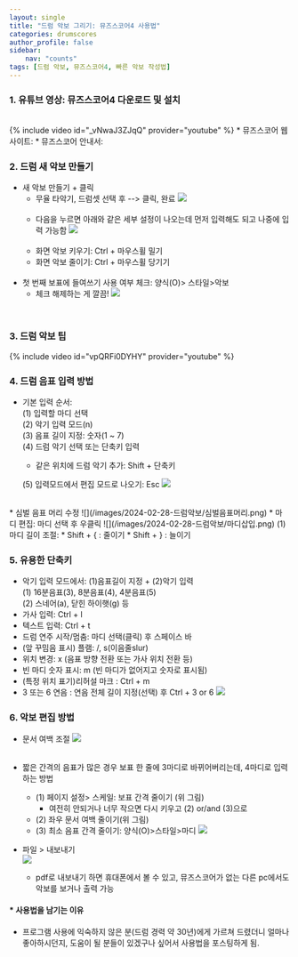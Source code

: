 ```yaml
---
layout: single
title: "드럼 악보 그리기: 뮤즈스코어4 사용법"
categories: drumscores
author_profile: false
sidebar:
    nav: "counts"
tags: [드럼 악보, 뮤즈스코어4, 빠른 악보 작성법]
---
```


### 1. 유튜브 영상: 뮤즈스코어4 다운로드 및 설치
<br/>
{% include video id="_vNwaJ3ZJqQ" provider="youtube" %}
* 뮤즈스코어 웹사이트: <https://musescore.org/ko>
* 뮤즈스코어 안내서: <https://musescore.org/ko/handbook>

### 2. 드럼 새 악보 만들기
* 새 악보 만들기 + 클릭
  * 무율 타악기, 드럼셋 선택 후 --> 클릭, 완료
![](/images/2024-02-28-드럼악보/새악보만들기.png)<br/><br/>
  * 다음을 누르면 아래와 같은 세부 설정이 나오는데 먼저 입력해도 되고 나중에 입력 가능함
  ![](/images/2024-02-28-드럼악보/추가악보설정.png)<br/><br/>
  * 화면 악보 키우기: Ctrl + 마우스휠 밀기  
  * 화면 악보 줄이기: Ctrl + 마우스휠 당기기<br/><br/>
* 첫 번째 보표에 들여쓰기 사용 여부 체크: 양식(O)> 스타일>악보 
  * 체크 해제하는 게 깔끔! 
![](/images/2024-02-28-드럼악보/첫번째보표들여쓰기.png)  
<br/>

### 3. 드럼 악보 팁
{% include video id="vpQRFi0DYHY" provider="youtube" %}

### 4. 드럼 음표 입력 방법
* 기본 입력 순서:  
(1) 입력할 마디 선택  
(2) 악기 입력 모드(n)  
(3) 음표 길이 지정: 숫자(1 ~ 7)  
(4) 드럼 악기 선택 또는 단축키 입력  
  * 같은 위치에 드럼 악기 추가: Shift + 단축키  

  (5) 입력모드에서 편집 모드로 나오기: Esc
  ![](/images/2024-02-28-드럼악보/단축키로빠른입력.gif)
<br/>
* 심벌 음표 머리 수정  
![](/images/2024-02-28-드럼악보/심벌음표머리.png)
* 마디 편집: 마디 선택 후 우클릭  
  ![](/images/2024-02-28-드럼악보/마디삽입.png)
(1) 마디 길이 조절: 
  * Shift + { : 줄이기  
  * Shift + } : 늘이기  

### 5. 유용한 단축키
* 악기 입력 모드에서: (1)음표길이 지정 + (2)악기 입력<br/>
    (1) 16분음표(3), 8분음표(4), 4분음표(5)<br/>
    (2) 스네어(a), 닫힌 하이햇(g) 등
* 가사 입력: Ctrl + l
* 텍스트 입력: Ctrl + t
* 드럼 연주 시작/멈춤: 마디 선택(클릭) 후 스페이스 바
* (앞 꾸밈음 표시) 플램: /, s(이음줄slur)
* 위치 변경: x (음표 방향 전환 또는 가사 위치 전환 등)
* 빈 마디 숫자 표시: m (빈 마디가 없어지고 숫자로 표시됨)
* (특정 위치 표기)리허설 마크 : Ctrl + m
* 3 또는 6 연음 : 연음 전체 길이 지정(선택) 후 Ctrl + 3 or 6
![](/images/2024-02-28-드럼악보/6연음입력예시.gif)

### 6. 악보 편집 방법
* 문서 여백 조절
  ![](/images/2024-02-28-드럼악보/여백조정-보표간격스케일.png)<br/><br/>
* 짧은 간격의 음표가 많은 경우 보표 한 줄에 3마디로 바뀌어버리는데, 4마디로 입력하는 방법
  * (1) 페이지 설정> 스케일: 보표 간격 줄이기 (위 그림)
    * 여전히 안되거나 너무 작으면 다시 키우고 (2) or/and (3)으로
  * (2) 좌우 문서 여백 줄이기(위 그림)
  * (3) 최소 음표 간격 줄이기: 양식(O)>스타일>마디
  ![](/images/2024-02-28-드럼악보/최소음표간격.png)

* 파일 > 내보내기  
![](/images/2024-02-28-드럼악보/내보내기.png)
  * pdf로 내보내기 하면 휴대폰에서 볼 수 있고, 뮤즈스코어가 없는 다른 pc에서도 악보를 보거나 출력 가능

#### * 사용법을 남기는 이유
* 프로그램 사용에 익숙하지 않은 분(드럼 경력 약 30년)에게 가르쳐 드렸더니 얼마나 좋아하시던지, 도움이 될 분들이 있겠구나 싶어서 사용법을 포스팅하게 됨.